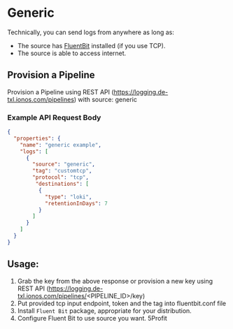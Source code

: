 # Generic
Technically, you can send logs from anywhere as long as:
- The source has [FluentBit](https://docs.fluentbit.io/manual) installed (if you use TCP).
- The source is able to access internet.

## Provision a Pipeline
Provision a Pipeline using REST API (https://logging.de-txl.ionos.com/pipelines) with source: generic

### Example API Request Body
```json
{
  "properties": {
    "name": "generic example",
    "logs": [
      {
        "source": "generic",
        "tag": "customtcp",
        "protocol": "tcp",
         "destinations": [
          {
            "type": "loki",
            "retentionInDays": 7
          }
        ]
      }
    ]
  }
}
```

## Usage:
1. Grab the key from the above response or provision a new key using REST API (https://logging.de-txl.ionos.com/pipelines/<PIPELINE_ID>/key)
2. Put provided tcp input endpoint, token and the tag into fluentbit.conf file
3. Install `Fluent Bit` package, appropriate for your distribution.
4. Configure Fluent Bit to use source you want.
5Profit
